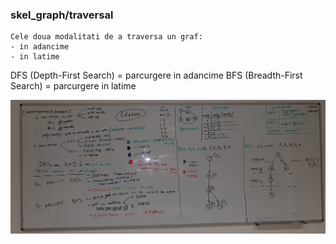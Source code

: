 ### skel_graph/traversal
	
	Cele doua modalitati de a traversa un graf:
	- in adancime 
	- in latime   

DFS (Depth-First Search)   = parcurgere in adancime
BFS (Breadth-First Search) = parcurgere in latime

![Graph Intro - overview](_lab/traversal-01.jpg)
